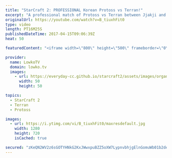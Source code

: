 ```yaml
---
title: "StarCraft 2: PROFESSIONAL Korean Protoss vs Terran!"
excerpt: "A professional match of Protoss vs Terran between Jjakji and Patience. Subscribe for more videos: http://lowko.tv/youtube Perfect defense: https://goo.gl/gMXLjb  An awesome match with a focus on Macro from both ends between Jjakji and Patience. In this match on Honorgrounds, both players decide to sit"
originalUrl: https://youtube.com/watch?v=B_tiuxhFit0
type: video
length: PT16M25S
publishedDateTime: 2017-04-15T09:06:39Z
heat: 50

featuredContent: "<iframe width=\"800\" height=\"500\" frameborder=\"0\" src=\"https://www.youtube.com/embed/B_tiuxhFit0\" allow=\"accelerometer; autoplay; encrypted-media; gyroscope; picture-in-picture\" allowfullscreen></iframe>"

provider:
  name: LowkoTV
  domain: lowko.tv
  images:
    - url: https://everyday-cc.github.io/starcraft2/assets/images/organizations/lowko.tv-50x50.jpg
      width: 50
      height: 50

topics:
  - StarCraft 2
  - Terran
  - Protoss

images:
  - url: https://i.ytimg.com/vi/B_tiuxhFit0/maxresdefault.jpg
    width: 1280
    height: 720
    isCached: true

secured: "zKeQN2WV2z6sGOTYHNkG2KxJWwxpuBZZ5oXW7LypnvbhjgElnGomuWb01b2deeRYVj8yR044Ku93S2nANuD9QOEtixD3JXKN/DnNIqXNCXC1+RGZQuRdK1GTtAlwl6M7jHNR9vZ9krHQTf8ByjTHYWtBwyd1KQaGJ0i03EjYkqBWdZfVEzfrlmpKHZq0q7YNIPJQa8aUQZQpTDfj7zeTYnVvwxljFh5QoLp6LLaMx/F+T6gcZrSS1l3hKny6p77SFaiBi2c+QkrJIL3B5n5ik/3NY1YWjDcDr0cuUsKwNlaffuA2Z7Vrhhel6WEk+yMeiyCx2uHy+CmOg/LTqkJxm4HiNim4odFuVy2zoQVmRvxWVDFwlZ9wzr/eFfLFgEBT3qyj6n7twD2Raio+ySL3dmH69pIqVLalrVsCHeG+FZ2cZGvUoK0s2amM8TNbhyFC;ZFnfnFTs/eYf+SAHbmDUlw=="
---
```


